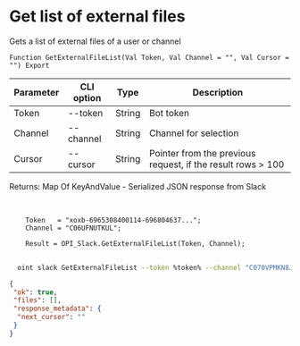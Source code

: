 ﻿---
sidebar_position: 1
---

# Get list of external files
 Gets a list of external files of a user or channel



`Function GetExternalFileList(Val Token, Val Channel = "", Val Cursor = "") Export`

  | Parameter | CLI option | Type | Description |
  |-|-|-|-|
  | Token | --token | String | Bot token |
  | Channel | --channel | String | Channel for selection |
  | Cursor | --cursor | String | Pointer from the previous request, if the result rows > 100 |

  
  Returns:  Map Of KeyAndValue - Serialized JSON response from Slack

<br/>




```bsl title="Code example"
    Token   = "xoxb-6965308400114-696804637...";
    Channel = "C06UFNUTKUL";

    Result = OPI_Slack.GetExternalFileList(Token, Channel);
```



```sh title="CLI command example"
    
  oint slack GetExternalFileList --token %token% --channel "C070VPMKN8J" --cursor %cursor%

```

```json title="Result"
{
 "ok": true,
 "files": [],
 "response_metadata": {
  "next_cursor": ""
 }
}
```
